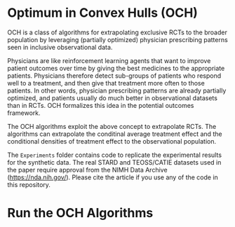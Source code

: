 # Optimum in Convex Hulls (OCH)

OCH is a class of algorithms for extrapolating exclusive RCTs to the broader population by leveraging (partially optimized) physician prescribing patterns seen in inclusive observational data. 

Physicians are like reinforcement learning agents that want to improve patient outcomes over time by giving the best medicines to the appropriate patients. Physicians therefore detect sub-groups of patients who respond well to a treatment, and then give that treatment more often to those patients. In other words, physician prescribing patterns are already partially optimized, and patients usually do much better in observational datasets than in RCTs. OCH formalizes this idea in the potential outcomes framework. 

The OCH algorithms exploit the above concept to extrapolate RCTs. The algorithms can extrapolate the conditinal average treatment effect and the conditional densities of treatment effect to the observational population.

The ``Experiments`` folder contains code to replicate the experimental results for the synthetic data. The real STARD and TEOSS/CATIE datasets used in the paper require approval from the NIMH Data Archive (https://nda.nih.gov/). Please cite the article if you use any of the code in this repository.

# Run the OCH Algorithms

